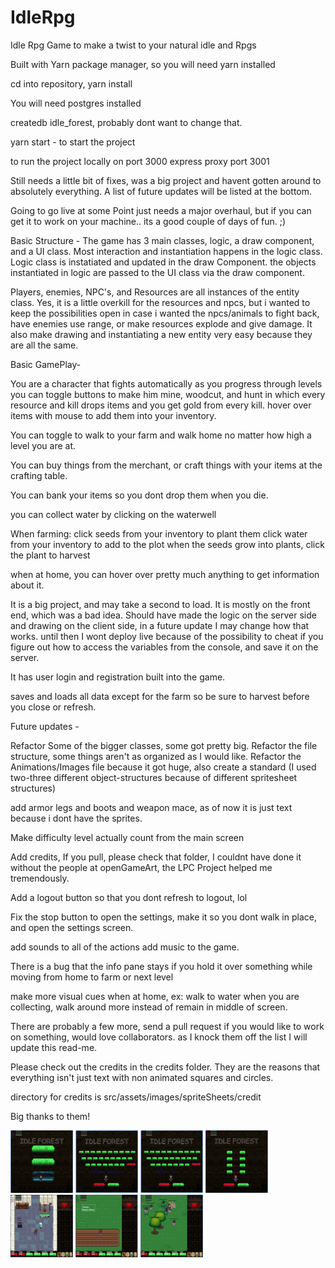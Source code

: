 # IdleRpg
Idle Rpg Game to make a twist to your natural idle and Rpgs


Built with Yarn package manager, so you will need yarn installed

cd into repository, yarn install

You will need postgres installed

createdb idle_forest, probably dont want to change that. 

yarn start - to start the project

to run the project locally on port 3000 express proxy port 3001

Still needs a little bit of fixes, was a big project and havent gotten around to absolutely everything.
A list of future updates will be listed at the bottom.

Going to go live at some Point just needs a major overhaul, but if you can get it to work on your machine.. its a good couple of days of fun. ;)

Basic Structure -
The game has 3 main classes, logic, a draw component, and a UI class.
Most interaction and instantiation happens in the logic class.
Logic class is instatiated and updated in the draw Component.
the objects instantiated in logic are passed to the UI class via the draw component.

Players, enemies, NPC's, and Resources are all instances of the entity class.
Yes, it is a little overkill for the resources and npcs, but i wanted to keep the possibilities open
in case i wanted the npcs/animals to fight back, have enemies use range, or make resources explode and give damage.
It also make drawing and instantiating a new entity very easy because they are all the same.


Basic GamePlay-

You are a character that fights automatically as you progress through levels
you can toggle buttons to make him mine, woodcut, and hunt in which every resource and kill drops items 
and you get gold from every kill. hover over items with mouse to add them into your inventory.

You can toggle to walk to your farm and walk home no matter how high a level you are at.

You can buy things from the merchant, or craft things with your items at the crafting table.

You can bank your items so you dont drop them when you die.

you can collect water by clicking on the waterwell

When farming:
  click seeds from your inventory to plant them
   click water from your inventory to add to the plot
   when the seeds grow into plants, click the plant to harvest
   
when at home, you can hover over pretty much anything to get information about it.

It is a big project, and may take a second to load. It is mostly on the front end, which was a bad idea. Should have made 
the logic on the server side and drawing on the client side, in a future update I may change how that works. 
until then I wont deploy live because of the possibility to cheat if you figure out how to access the 
variables from the console, and save it on the server.

It has user login and registration built into the game.

saves and loads all data except for the farm so be sure to harvest before you close or refresh.



Future updates - 

Refactor Some of the bigger classes, some got pretty big.
Refactor the file structure, some things aren't as organized as I would like.
Refactor the Animations/Images file because it got huge, also create a standard 
(I used two-three different object-structures because of different spritesheet structures)

add armor legs and boots and weapon mace, as of now it is just text because i dont have the sprites.

Make difficulty level actually count from the main screen

Add credits, If you pull, please check that folder, I couldnt have done it without the people at openGameArt, 
the LPC Project helped me tremendously.

Add a logout button so that you dont refresh to logout, lol

Fix the stop button to open the settings, make it so you dont walk in place, and open the settings screen.

add sounds to all of the actions
add music to the game.

There is a bug that the info pane stays if you hold it over something while moving from home to farm or next level

make more visual cues when at home, ex: walk to water when you are collecting, walk around more instead of remain in 
middle of screen.


There are probably a few more, send a pull request if you would like to work on something, would love collaborators.
as I knock them off the list I will update this read-me.



Please check out the credits in the credits folder. They are the reasons that everything isn't just text with
non animated squares and circles.

directory for credits is src/assets/images/spriteSheets/credit

Big thanks to them!

<img src="https://github.com/Emszy/IdleRpg/blob/master/src/assets/images/DemoImages/Screen%20Shot%202019-12-03%20at%205.23.30%20PM.png" width="100" height="100">
<img src="https://github.com/Emszy/IdleRpg/blob/master/src/assets/images/DemoImages/Screen%20Shot%202019-12-03%20at%205.23.43%20PM.png" width="100" height="100">
<img src="https://github.com/Emszy/IdleRpg/blob/master/src/assets/images/DemoImages/Screen%20Shot%202019-12-03%20at%205.23.53%20PM.png" width="100" height="100">
<img src="https://github.com/Emszy/IdleRpg/blob/master/src/assets/images/DemoImages/Screen%20Shot%202019-12-03%20at%205.24.05%20PM.png" width="100" height="100">
<img src="https://github.com/Emszy/IdleRpg/blob/master/src/assets/images/DemoImages/Screen%20Shot%202019-12-03%20at%205.24.15%20PM.png" width="100" height="100">
<img src="https://github.com/Emszy/IdleRpg/blob/master/src/assets/images/DemoImages/Screen%20Shot%202019-12-03%20at%205.24.24%20PM.png" width="100" height="100">
<img src="https://github.com/Emszy/IdleRpg/blob/master/src/assets/images/DemoImages/Screen%20Shot%202019-12-03%20at%205.24.35%20PM.png" width="100" height="100">

